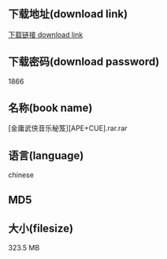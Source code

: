 ## 下载地址(download link)
[下载链接 download link](https://voluble-croquembouche-d321dc.netlify.app/?s=%5B%E9%87%91%E5%BA%B8%E6%AD%A6%E4%BE%A0%E9%9F%B3%E4%B9%90%E7%A7%98%E7%AC%88%5D%5BAPE%2BCUE%5D.rar)

## 下载密码(download password)
1866

## 名称(book name)
[金庸武侠音乐秘笈][APE+CUE].rar.rar

## 语言(language)
chinese

## MD5


## 大小(filesize)
323.5 MB
